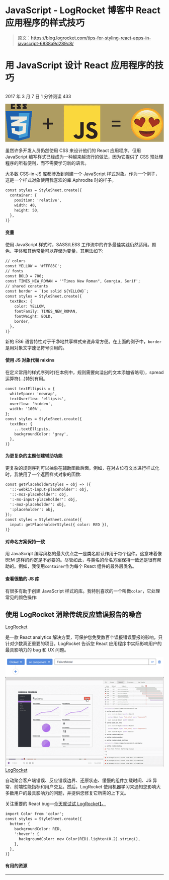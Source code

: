 # JavaScript - LogRocket 博客中 React 应用程序的样式技巧

> 原文：<https://blog.logrocket.com/tips-for-styling-react-apps-in-javascript-6838a9d289c8/>

# 用 JavaScript 设计 React 应用程序的技巧

## 

2017 年 3 月 7 日 1 分钟阅读 433

![](img/05e4d4fa5bb0486f7467c65900547418.png)

虽然许多开发人员仍然使用 CSS 来设计他们的 React 应用程序，但用 JavaScript 编写样式已经成为一种越来越流行的做法，因为它提供了 CSS 预处理程序的所有便利，而不需要学习新的语言。

大多数 CSS-in-JS 库都涉及到创建一个 JavaScript 样式对象。作为一个例子，这是一个样式对象使用我喜欢的库 Aphrodite 时的样子。

```
const styles = StyleSheet.create({
  container: {
    position: 'relative',
    width: 40,
    height: 50,
  },
)}
```

#### 变量

使用 JavaScript 样式时，SASS/LESS 工作流中的许多最佳实践仍然适用。颜色、字体和其他常量可以存储为变量，其用法如下:

```
// colors
const YELLOW = '#FFF83C';
// fonts
const BOLD = 700;
const TIMES_NEW_ROMAN = '"Times New Roman", Georgia, Serif';
// shared constants
const border = `1px solid ${YELLOW}`;
const styles = StyleSheet.create({
  textBox: {
    color: YELLOW,
    fontFamily: TIMES_NEW_ROMAN,
    fontWeight: BOLD,
    border, 
  },
)}
```

新的 ES6 语言特性对于干净地共享样式来说非常方便。在上面的例子中，`border`是用对象文字速记符号引用的。

#### 使用 JS 对象代替 mixins

在定义常用的样式序列时(在本例中，规则需要向溢出的文本添加省略号)，spread 运算符(…)特别有用。

```
const textEllipsis = {
  whiteSpace: 'nowrap',
  textOverflow: 'ellipsis',
  overflow: 'hidden',
  width: '100%',
};
const styles = StyleSheet.create({
  textBox: {
    ...textEllipsis,
    backgroundColor: 'gray',
  },
)}
```

#### 为更复杂的主题创建辅助功能

更复杂的规则序列可以抽象在辅助函数后面。例如，在对占位符文本进行样式化时，我使用了一个返回样式对象的函数:

```
const getPlaceholderStyles = obj => ({
  '::-webkit-input-placeholder': obj,
  '::-moz-placeholder': obj,
  ':-ms-input-placeholder': obj,
  ':-moz-placeholder': obj,
  ':placeholder': obj,
});
const styles = StyleSheet.create({
  input: getPlaceholderStyles({ color: RED }),
)}
```

#### 对命名方案保持一致

用 JavaScript 编写风格的最大优点之一是类名默认作用于每个组件。这意味着像 BEM 这样的约定是不必要的。尽管如此，与类名的命名方案保持一致还是很有帮助的。例如，我使用`container`作为每个 React 组件的最外层类名。

#### 查看很酷的 JS 库

有很多有助于创建 JavaScript 样式的库。我特别喜欢的一个叫做`color`，它处理常见的颜色操作:

## 使用 LogRocket 消除传统反应错误报告的噪音

[LogRocket](https://lp.logrocket.com/blg/react-signup-issue-free)

是一款 React analytics 解决方案，可保护您免受数百个误报错误警报的影响，只针对少数真正重要的项目。LogRocket 告诉您 React 应用程序中实际影响用户的最具影响力的 bug 和 UX 问题。

[![](img/f300c244a1a1cf916df8b4cb02bec6c6.png) ](https://lp.logrocket.com/blg/react-signup-general) [ ![LogRocket Dashboard Free Trial Banner](img/d6f5a5dd739296c1dd7aab3d5e77eeb9.png) ](https://lp.logrocket.com/blg/react-signup-general) [LogRocket](https://lp.logrocket.com/blg/react-signup-issue-free)

自动聚合客户端错误、反应错误边界、还原状态、缓慢的组件加载时间、JS 异常、前端性能指标和用户交互。然后，LogRocket 使用机器学习来通知您影响大多数用户的最具影响力的问题，并提供您修复它所需的上下文。

关注重要的 React bug—[今天就试试 LogRocket】。](https://lp.logrocket.com/blg/react-signup-issue-free)

```
import Color from 'color';
const styles = StyleSheet.create({
  button: {
    backgroundColor: RED,
    ':hover': {
      backgroundColor: new Color(RED).lighten(0.2).string(),
    },
  },
)}
```

#### 有用的资源

* * *